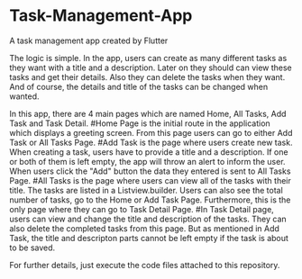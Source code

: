 # Task-Management-App
A task management app created by Flutter

The logic is simple. In the app, users can create as many different tasks as they want with a title and a description. Later on they should can view these tasks and get their details. Also they can delete the tasks when they want. And of course, the details and title of the tasks can be changed when wanted.

In this app, there are 4 main pages which are named Home, All Tasks, Add Task and Task Detail.
#Home Page is the initial route in the application which displays a greeting screen. From this page users can go to either Add Task or All Tasks Page.
#Add Task is the page where users create new task. When creating a task, users have to provide a title and a description. If one or both of them is left empty, the app will throw an alert to inform the user. When users click the "Add" button the data they entered is sent to All Tasks Page.
#All Tasks is the page where users can view all of the tasks with their title. The tasks are listed in a Listview.builder. Users can also see the total number of tasks, go to the Home or Add Task Page. Furthermore, this is the only page where they can go to Task Detail Page.
#In Task Detail page, users can view and change the title and description of the tasks. They can also delete the completed tasks from this page. But as mentioned in Add Task, the title and descripton parts cannot be left empty if the task is about to be saved.

For further details, just execute the code files attached to this repository.
